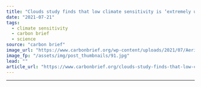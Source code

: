 ```yaml
---
title: "Clouds study finds that low climate sensitivity is ‘extremely unlikely’"
date: "2021-07-21"
tags: 
  - climate sensitivity
  - carbon brief
  - science
source: "carbon brief"
image_url: "https://www.carbonbrief.org/wp-content/uploads/2021/07/Aerial-of-clouds-in-a-blue-sky_GKBCHW-583x372.jpg"
image_fp: "/assets/img/post_thumbnails/91.jpg"
lead: ""
article_url: "https://www.carbonbrief.org/clouds-study-finds-that-low-climate-sensitivity-is-extremely-unlikely"
---
```


---
